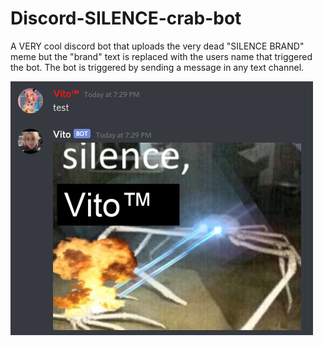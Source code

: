 # Discord-SILENCE-crab-bot
A VERY cool discord bot that uploads the very dead "SILENCE BRAND" meme but the "brand" text is replaced with the users name that triggered the bot. The bot is triggered by sending a message in any text channel.


![](https://github.com/Vito510/Discord-SILENCE-crab-bot/blob/main/example.png)
